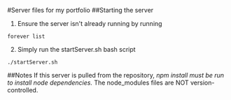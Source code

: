 #Server files for my portfolio
##Starting the server
1. Ensure the server isn't already running by running

```forever list```

2. Simply run the startServer.sh bash script

```./startServer.sh```

##Notes
If this server is pulled from the repository, *npm install must be run to install node dependencies.* The node_modules files are NOT version-controlled.
